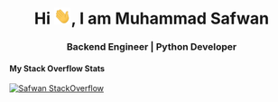 <h1 align="center">Hi <img src="https://raw.githubusercontent.com/ABSphreak/ABSphreak/master/gifs/Hi.gif" width="30px">, I am Muhammad Safwan</h1>
<h3 align="center">Backend Engineer | Python Developer </h3>
<h4>My Stack Overflow Stats</h4>

[![Safwan StackOverflow](https://github-readme-stackoverflow.vercel.app/?userID=7874693&layout=compact&theme=dark)](https://stackoverflow.com/users/7874693/muhammad-safwan)


<!--
**MuhammadSafwan456/MuhammadSafwan456** is a ✨ _special_ ✨ repository because its `README.md` (this file) appears on your GitHub profile.

Here are some ideas to get you started:

- 🔭 I’m currently working on ...
- 🌱 I’m currently learning ...
- 👯 I’m looking to collaborate on ...
- 🤔 I’m looking for help with ...
- 💬 Ask me about ...
- 📫 How to reach me: ...
- 😄 Pronouns: ...
- ⚡ Fun fact: ...
-->
